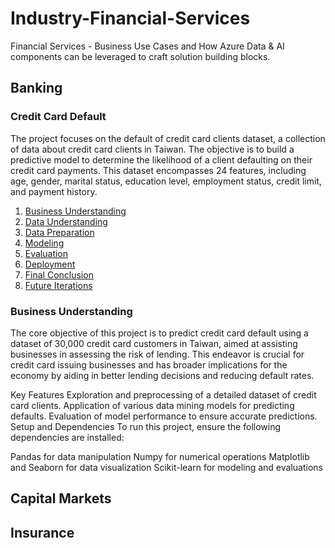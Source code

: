 # Industry-Financial-Services
Financial Services - Business Use Cases and How Azure Data &amp; AI components can be leveraged to craft solution building blocks.

## Banking 

### Credit Card Default

The project focuses on the default of credit card clients dataset, a collection of data about credit card clients in Taiwan. The objective is to build a predictive model to determine the likelihood of a client defaulting on their credit card payments. This dataset encompasses 24 features, including age, gender, marital status, education level, employment status, credit limit, and payment history.

1. [Business Understanding](#business-understanding)
2. [Data Understanding](#data-understanding)
3. [Data Preparation](#data-preparation)
4. [Modeling](#modeling)
5. [Evaluation](#evaluation)
6. [Deployment](#deployment)
7. [Final Conclusion](#final-conclusion)
8. [Future Iterations](#future-iterations)

### Business Understanding

The core objective of this project is to predict credit card default using a dataset of 30,000 credit card customers in Taiwan, aimed at assisting businesses in assessing the risk of lending. This endeavor is crucial for credit card issuing businesses and has broader implications for the economy by aiding in better lending decisions and reducing default rates.

Key Features
Exploration and preprocessing of a detailed dataset of credit card clients.
Application of various data mining models for predicting defaults.
Evaluation of model performance to ensure accurate predictions.
Setup and Dependencies
To run this project, ensure the following dependencies are installed:

Pandas for data manipulation
Numpy for numerical operations
Matplotlib and Seaborn for data visualization
Scikit-learn for modeling and evaluations


## Capital Markets

## Insurance 

